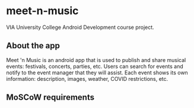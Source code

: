 # meet-n-music
VIA University College Android Development course project. 



## About the app
Meet 'n Music is an android app that is used to publish and share musical events: festivals, concerts, parties, etc. Users can search for events and notify to the event manager that they will assist. Each event shows its own information: description, images, weather, COVID restrictions, etc. 


## MoSCoW requirements

